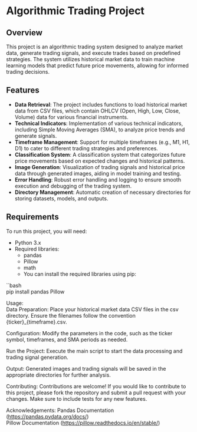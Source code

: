 # Algorithmic Trading Project

## Overview

This project is an algorithmic trading system designed to analyze market data, generate trading signals, and execute trades based on predefined strategies.
The system utilizes historical market data to train machine learning models that predict future price movements, allowing for informed trading decisions.

## Features

- **Data Retrieval**: The project includes functions to load historical market data from CSV files, which contain OHLCV (Open, High, Low, Close, Volume) data for various financial instruments.
- **Technical Indicators**: Implementation of various technical indicators, including Simple Moving Averages (SMA), to analyze price trends and generate signals.
- **Timeframe Management**: Support for multiple timeframes (e.g., M1, H1, D1) to cater to different trading strategies and preferences.
- **Classification System**: A classification system that categorizes future price movements based on expected changes and historical patterns.
- **Image Generation**: Visualization of trading signals and historical price data through generated images, aiding in model training and testing.
- **Error Handling**: Robust error handling and logging to ensure smooth execution and debugging of the trading system.
- **Directory Management**: Automatic creation of necessary directories for storing datasets, models, and outputs.

## Requirements

To run this project, you will need:

- Python 3.x
- Required libraries:
  - pandas
  - Pillow
  - math
  - You can install the required libraries using pip:

``bash <br>
  pip install pandas Pillow


Usage: <br>
Data Preparation: Place your historical market data CSV files in the csv directory. Ensure the filenames follow the convention {ticker}_{timeframe}.csv.

Configuration: Modify the parameters in the code, such as the ticker symbol, timeframes, and SMA periods as needed.

Run the Project: Execute the main script to start the data processing and trading signal generation.

Output: Generated images and trading signals will be saved in the appropriate directories for further analysis.


Contributing:
Contributions are welcome! If you would like to contribute to this project, please fork the repository and submit a pull request with your changes. 
Make sure to include tests for any new features.


Acknowledgements:
Pandas Documentation (https://pandas.pydata.org/docs/)
<br>
Pillow Documentation (https://pillow.readthedocs.io/en/stable/)
